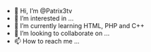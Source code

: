 - 👋 Hi, I’m @Patrix3tv
- 👀 I’m interested in ...
- 🌱 I’m currently learning HTML, PHP and C++
- 💞️ I’m looking to collaborate on ...
- 📫 How to reach me ...

<!---
Patrix3tv/Patrix3tv is a ✨ special ✨ repository because its `README.md` (this file) appears on your GitHub profile.
You can click the Preview link to take a look at your changes.
--->
